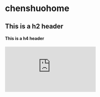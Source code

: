 # chenshuohome

## This is a h2 header

#### This is a h4 header

![查看另一个文件请点击这里](https://github.com/kukudechen/chenshuohome/blob/main/homework.md)
